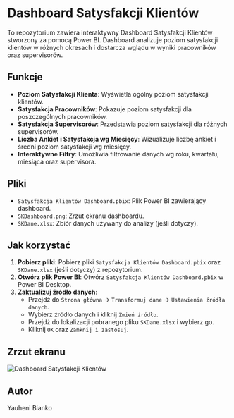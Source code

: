 # Dashboard Satysfakcji Klientów

To repozytorium zawiera interaktywny Dashboard Satysfakcji Klientów stworzony za pomocą Power BI. Dashboard analizuje poziom satysfakcji klientów w różnych okresach i dostarcza wglądu w wyniki pracowników oraz supervisorów.

## Funkcje
- **Poziom Satysfakcji Klienta**: Wyświetla ogólny poziom satysfakcji klientów.
- **Satysfakcja Pracowników**: Pokazuje poziom satysfakcji dla poszczególnych pracowników.
- **Satysfakcja Supervisorów**: Przedstawia poziom satysfakcji dla różnych supervisorów.
- **Liczba Ankiet i Satysfakcja wg Miesięcy**: Wizualizuje liczbę ankiet i średni poziom satysfakcji wg miesięcy.
- **Interaktywne Filtry**: Umożliwia filtrowanie danych wg roku, kwartału, miesiąca oraz supervisora.

## Pliki
- `Satysfakcja Klientów Dashboard.pbix`: Plik Power BI zawierający dashboard.
- `SKDashboard.png`: Zrzut ekranu dashboardu.
- `SKDane.xlsx`: Zbiór danych używany do analizy (jeśli dotyczy).

## Jak korzystać
1. **Pobierz pliki**: Pobierz pliki `Satysfakcja Klientów Dashboard.pbix` oraz `SKDane.xlsx` (jeśli dotyczy) z repozytorium.
2. **Otwórz plik Power BI**: Otwórz `Satysfakcja Klientów Dashboard.pbix` w Power BI Desktop.
3. **Zaktualizuj źródło danych**:
   - Przejdź do `Strona główna` -> `Transformuj dane` -> `Ustawienia źródła danych`.
   - Wybierz źródło danych i kliknij `Zmień źródło`.
   - Przejdź do lokalizacji pobranego pliku `SKDane.xlsx` i wybierz go.
   - Kliknij `OK` oraz `Zamknij i zastosuj`.

## Zrzut ekranu
![Dashboard Satysfakcji Klientów](SKDashboard.png)

## Autor
Yauheni Bianko
